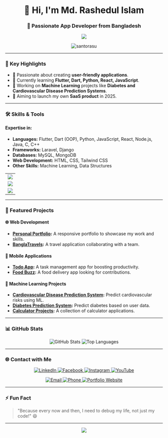 ### <h1 align="center">👋 Hi, I'm Md. Rashedul Islam</h1>

### <h3 align="center">🌟 Passionate App Developer from Bangladesh</h3>
<p align="center">
  <img src="https://readme-typing-svg.herokuapp.com?font=Fira+Code&weight=600&pause=1000&color=9F00FF&center=true&vCenter=true&width=435&lines=App+Developer;Web+Developer;Full+Stack+Developer;Coder" />
</p>

<p align="center">
  <img src="https://komarev.com/ghpvc/?username=santorasu&label=Profile%20views&color=0e75b6&style=flat" alt="santorasu" />
</p>

---

### 📌 Key Highlights
- 🚀 Passionate about creating **user-friendly applications**.
- 🌱 Currently learning **Flutter, Dart, Python, React, JavaScript**.
- 🧠 Working on **Machine Learning** projects like **Diabetes and Cardiovascular Disease Prediction Systems**.
- 🎯 Aiming to launch my own **SaaS product** in 2025.

---

### 🛠️ Skills & Tools
#### **Expertise in:**
- **Languages:** Flutter, Dart (OOP), Python, JavaScript, React, Node.js, Java, C, C++  
- **Frameworks:** Laravel, Django  
- **Databases:** MySQL, MongoDB  
- **Web Development:** HTML, CSS, Tailwind CSS  
- **Other Skills:** Machine Learning, Data Structures  

<table align="center">
  <tr>
    <td align="center">
      <img src="https://skillicons.dev/icons?i=flutter,dart,python,js,react,nodejs" />
    </td>
  </tr>
  <tr>
    <td align="center">
      <img src="https://skillicons.dev/icons?i=java,c,cpp,mysql,mongodb" />
    </td>
  </tr>
  <tr>
    <td align="center">
      <img src="https://skillicons.dev/icons?i=laravel,django,html,css,tailwind" />
    </td>
  </tr>
</table>

---

### 🚀 Featured Projects
#### 🌐 **Web Development**
- **[Personal Portfolio](https://github.com/santorasu/Personal_Portfolio):** A responsive portfolio to showcase my work and skills.
- **[BanglaTravels](https://github.com/santorasu/BanglaTravels):** A travel application collaborating with a team.

#### 📱 **Mobile Applications**
- **[Todo App](https://github.com/santorasu/todo_app):** A task management app for boosting productivity.
- **[Food Buzz](https://github.com/santorasu/food_buzz):** A food delivery app looking for contributions.

#### 🤖 **Machine Learning Projects**
- **[Cardiovascular Disease Prediction System](https://github.com/santorasu/Cardiovascular-Disease-Prediction-System):** Predict cardiovascular risks using ML.
- **[Diabetes Prediction System](https://github.com/santorasu/Diabetes-Prediction-System):** Predict diabetes based on user data.
- **[Calculator Projects](https://github.com/santorasu/Calculator-Projects):** A collection of calculator applications.

---

### 📊 GitHub Stats
<p align="center">
  <img src="https://github-readme-stats.vercel.app/api?username=santorasu&show_icons=true&theme=tokyonight&hide_border=true" alt="GitHub Stats" />
  <img src="https://github-readme-stats.vercel.app/api/top-langs/?username=santorasu&layout=compact&theme=tokyonight&hide_border=true" alt="Top Languages" />
</p>

---

### 🌐 Contact with Me
<p align="center">
  <a href="https://linkedin.com/in/md-rashedul-islam-diu" target="_blank">
    <img src="https://img.shields.io/badge/LinkedIn-0077B5?style=for-the-badge&logo=linkedin&logoColor=white" alt="LinkedIn" />
  </a>
  <a href="https://fb.com/santorasu2003" target="_blank">
    <img src="https://img.shields.io/badge/Facebook-1877F2?style=for-the-badge&logo=facebook&logoColor=white" alt="Facebook" />
  </a>
  <a href="https://instagram.com/santo_rasu" target="_blank">
    <img src="https://img.shields.io/badge/Instagram-E4405F?style=for-the-badge&logo=instagram&logoColor=white" alt="Instagram" />
  </a>
  <a href="https://www.youtube.com/c/santorasu4140" target="_blank">
    <img src="https://img.shields.io/badge/YouTube-FF0000?style=for-the-badge&logo=youtube&logoColor=white" alt="YouTube" />
  </a>
</p>

<p align="center">
  <a href="mailto:rashedul.cse.engineer@gmail.com">
    <img src="https://img.shields.io/badge/Email-D14836?style=for-the-badge&logo=gmail&logoColor=white" alt="Email" />
  </a>
  <a href="tel:+8801785412308">
    <img src="https://img.shields.io/badge/Phone-25D366?style=for-the-badge&logo=whatsapp&logoColor=white" alt="Phone" />
  </a>
  <a href="https://rashedul-portfolio.netlify.app">
    <img src="https://img.shields.io/badge/Portfolio-4285F4?style=for-the-badge&logo=google-chrome&logoColor=white" alt="Portfolio Website" />
  </a>
</p>

---

### ⚡ Fun Fact
> "Because every now and then, I need to debug my life, not just my code!" 😄

---

<p align="center">
  <img src="https://capsule-render.vercel.app/api?type=waving&color=gradient&height=100&section=footer"/>
</p>
